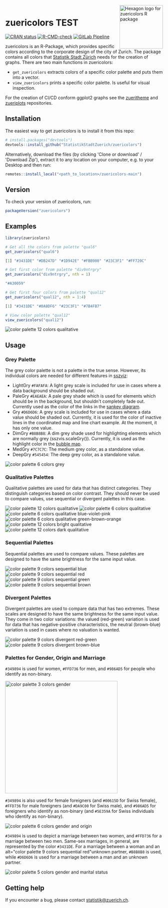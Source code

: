 <img src="man/figures/Hexagon_zuericolors_b.png" alt="Hexagon logo for zuericolors R package" align="right" height="138.5" width="138.5"/>

# zuericolors TEST

<!-- badges: start -->
[![CRAN status](https://www.r-pkg.org/badges/version/zuericolors)](https://CRAN.R-project.org/package=zuericolors)
[![R-CMD-check](https://github.com/StatistikStadtZuerich/zuericolors/actions/workflows/R-CMD-check.yaml/badge.svg)](https://github.com/StatistikStadtZuerich/zuericolors/actions/workflows/R-CMD-check.yaml)
[![GitLab Pipeline](https://cmp-sdlc.stzh.ch/OE-7035/ssz-da/libraries/zueriverse/zuericolors/badges/main/pipeline.svg?key_text=GitlabPipeline&key_width=100)](https://cmp-sdlc.stzh.ch/OE-7035/ssz-da/libraries/zueriverse/zuericolors/badges/main/pipeline.svg?key_text=GitLabPipeline&key_width=100)
<!-- badges: end -->

zuericolors is an R-Package, which provides specific colors according to the corporate design of the city of Zurich. The package contains all colors that [Statistik Stadt Zürich](https://www.stadt-zuerich.ch/prd/de/index/statistik.html) needs for the creation of graphs. There are two main functions in zuericolors:

-   `get_zuericolors` extracts colors of a specific color palette and puts them into a vector.
-   `view_zuericolors` prints a specific color palette. Is useful for visual inspection.

For the creation of CI/CD conform ggplot2 graphs see the [zueritheme](https://github.com/StatistikStadtZuerich/zueritheme) and [zueriplots](https://github.com/StatistikStadtZuerich/zueriplots) repositories.

## Installation

The easiest way to get zuericolors is to install it from this repo:

``` r
# install.packages("devtools")
devtools::install_github("StatistikStadtZuerich/zuericolors")
```

Alternatively, download the files (by clicking 'Clone or download' / 'Download Zip'), extract it to any location on your computer, e.g. to your Desktop and then run:

``` r
remotes::install_local("<path_to_location>/zuericolors-main")
```

## Version

To check your version of zuericolors, run:

``` r
packageVersion("zuericolors")
```

## Examples

``` r
library(zuericolors)

# Get all the colors from palette "qual6"
get_zuericolors("qual6")

[1] "#3431DE" "#DB247D" "#1D942E" "#FBB900" "#23C3F1" "#FF720C"

# Get first color from palette "div9ntrgry"
get_zuericolors("div9ntrgry", nth = 1)

"#A30059"

# Get first four colors from palette "qual12"
get_zuericolors("qual12", nth = 1:4)

[1] "#3431DE" "#0A8DF6" "#23C3F1" "#7B4FB7"

# View color palette "qual12"
view_zuericolors("qual12")
```

<img src=" man/figures/qual12.JPG" alt="color palette 12 colors qualitative"/>

## Usage

### Grey Palette

The grey color palette is not a palette in the true sense. However, its individual colors are needed for different features in [sszviz](https://github.com/StatistikStadtZuerich/sszvis):

-   LightGry `#FAFAFA`: A light grey scale is included for use in cases where a data background should be shaded out.
-   PaleGry `#EAEAEA`: A pale grey shade which is used for elements which should be in the background, but shouldn't completely fade out. Currently used as the color of the links in the [sankey diagram](https://statistikstadtzuerich.github.io/sszvis/#/sankey).
-   Gry `#D6D6D6`: A grey scale is included for use in cases where a data value should be shaded out. Currently, it is used for the color of inactive lines in the coordinated map and line chart example. At the moment, it has only one value.
-   DimGry `#B8B8B8`: A dim grey shade used for highlighting elements which are normally grey (sszvis.scaleGry()). Currently, it is used as the highlight color in the [bubble map](https://statistikstadtzuerich.github.io/sszvis/#/map-signature).
-   MedGry `#7C7C7C`: The medium grey color, as a standalone value.
-   DeepGry `#545454`: The deep grey color, as a standalone value.

<img src=" man/figures/seq6gry.JPG" alt="color palette 6 colors grey"/>

### Qualitative Palettes

Qualitative palettes are used for data that has distinct categories. They distinguish categories based on color contrast. They should never be used to compare values, use sequential or divergent palettes in this case.

<img src="man/figures/qual12.JPG" alt="color palette 12 colors qualitative"/>

<img src="man/figures/qual6.JPG" alt="color palette 6 colors qualitative"/>

<img src="man/figures/qual6a.JPG" alt="color palette 6 colors qualitative blue-violet-pink"/>

<img src="man/figures/qual6b.JPG" alt="color palette 6 colors qualitative green-brown-orange"/>

<img src="man/figures/qual12br.JPG" alt="color palette 12 colors bright qualitative"/>

<img src="man/figures/qual12da.JPG" alt="color palette 12 colors dark qualitative"/>

### Sequential Palettes

Sequential palettes are used to compare values. These palettes are designed to have the same brightness for the same input value.

<img src="man/figures/seq9blu.JPG" alt="color palette 9 colors sequential blue"/>

<img src="man/figures/seq9red.JPG" alt="color palette 9 colors sequential red"/>

<img src="man/figures/seq9grn.JPG" alt="color palette 9 colors sequential green"/>

<img src="man/figures/seq9brn.JPG" alt="color palette 9 colors sequential brown"/>

### Divergent Palettes

Divergent palettes are used to compare data that has two extremes. These scales are designed to have the same brightness for the same input value. They come in two color variations: the valued (red-green) variation is used for data that has negative-positive characteristics, the neutral (brown-blue) variation is used in cases where no valuation is wanted.

<img src="man/figures/div9val.png" alt="color palette 9 colors divergent red-green"/>

<img src="man/figures/div9ntr.png" alt="color palette 9 colors divergent brown-blue"/>

### Palettes for Gender, Origin and Marriage

`#349894` is used for women, `#FFD736` for men, and `#986AD5` for people who identify as non-binary.

<img src="man/figures/gender3.JPG" alt="color palette 3 colors gender" width="359"/>

`#349894` is also used for female foreigners (and `#00615D` for Swiss female), `#FFD736` for male foreigners (and `#DA9C00` for Swiss male), and `#986AD5` for foreigners who identify as non-binary (and `#5E359A` for Swiss individuals who identify as non-binary).

<img src="man/figures/gender6origin.JPG" alt="color palette 6 colors gender and origin"/>

`#349894` is used to depict a marriage between two women, and `#FFD736` for a marriage between two men. Same-sex marriages, in general, are represented by the color `#3431DE`. For a marriage between a woman and an alt="color palette 9 colors sequential red"unknown partner, `#B8B8B8` is used, while `#D6D6D6` is used for a marriage between a man and an unknown partner.

<img src="man/figures/gender5wedding.JPG" alt="color palette 5 colors gender and marital status"/>

## Getting help

If you encounter a bug, please contact [statistik\@zuerich.ch](mailto:statistik@zuerich.ch).
